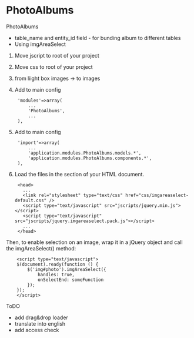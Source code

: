 PhotoAlbums
===========

PhotoAlbums

- table_name and entity_id field - for bunding album to different tables
- Using imgAreaSelect

1. Move jscript to root of your project

1. Move css to root of your project


2. from liight box images -> to images

3. Add to main config
		
		'modules'=>array(
			...
			'PhotoAlbums',
			...
		),


4. Add to main config 

		'import'=>array(
			...
			'application.modules.PhotoAlbums.models.*',
			'application.modules.PhotoAlbums.components.*',
		),		


5. Load the files in the <head> section of your HTML document.

		<head>
		  ...
		  <link rel="stylesheet" type="text/css" href="css/imgareaselect-default.css" />
		  <script type="text/javascript" src="jscripts/jquery.min.js"></script>
		  <script type="text/javascript" src="jscripts/jquery.imgareaselect.pack.js"></script>
		  ...
		</head>

Then, to enable selection on an image, wrap it in a jQuery object and call the imgAreaSelect() method:

		<script type="text/javascript">
		$(document).ready(function () {
		    $('img#photo').imgAreaSelect({
		        handles: true,
		        onSelectEnd: someFunction
		    });
		});
		</script>

ToDO
- add drag&drop loader
- translate into english 
- add access check 
